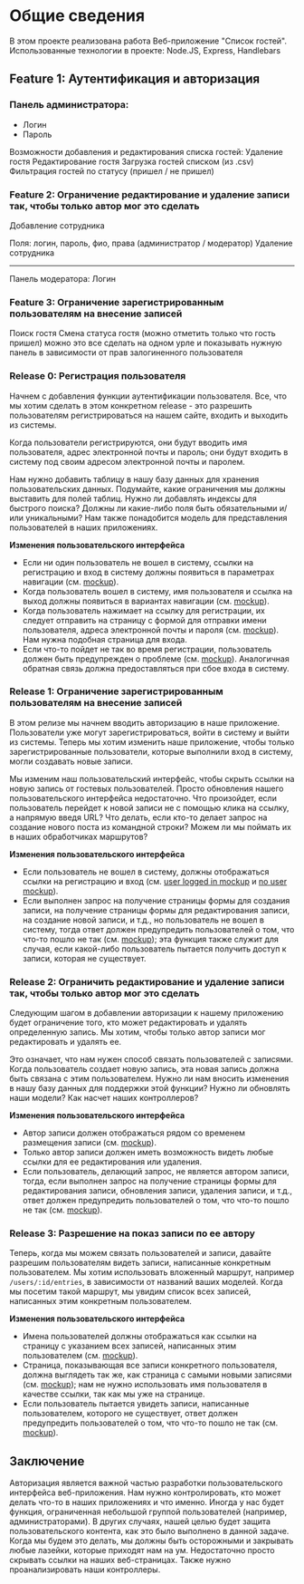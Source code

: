 # Общие сведения
В этом проекте реализована работа Веб-приложение "Список гостей". 
Использованные технологии в проекте: Node.JS, Express, Handlebars

## Feature 1: Аутентификация и авторизация
### Панель администратора:
- Логин
- Пароль

Возможности добавления и редактирования списка гостей:
Удаление гостя
Редактирование гостя
Загрузка гостей списком (из .csv)
Фильтрация гостей по статусу (пришел / не пришел)

### Feature 2: Ограничение редактирование и удаление записи так, чтобы только автор мог это сделать
Добавление сотрудника

Поля: логин, пароль, фио, права (администратор / модератор)
Удаление сотрудника

**********************************************************
Панель модератора:
Логин

### Feature 3: Ограничение зарегистрированным пользователям на внесение записей 
Поиск гостя
Смена статуса гостя (можно отметить только что гость пришел)
можно это все сделать на одном урле и показывать нужную панель в зависимости от прав залогиненного пользователя

### Release 0: Регистрация пользователя
Начнем с добавления функции аутентификации пользователя. Все, что мы хотим сделать в этом конкретном release - это разрешить пользователям регистрироваться на нашем сайте, входить и выходить из системы.

Когда пользователи регистрируются, они будут вводить имя пользователя, адрес электронной почты и пароль; они будут входить в систему под своим адресом электронной почты и паролем.

Нам нужно добавить таблицу в нашу базу данных для хранения пользовательских данных. Подумайте, какие ограничения мы должны выставить для полей таблиц. Нужно ли добавлять индексы для быстрого поиска? Должны ли какие-либо поля быть обязательными и/или уникальными? Нам также понадобится модель для представления пользователей в наших приложениях.

**Изменения пользовательского интерфейса**
- Если ни один пользователь не вошел в систему, ссылки на регистрацию и вход в систему должны появиться в параметрах навигации (см. [mockup](readme-assets/auth-nav-no-user.png)).
- Когда пользователь вошел в систему, имя пользователя и ссылка на выход должны появиться в вариантах навигации (см. [mockup](readme-assets/auth-nav-user.png)).
- Когда пользователь нажимает на ссылку для регистрации, их следует отправить на страницу с формой для отправки имени пользователя, адреса электронной почты и пароля (см. [mockup](readme-assets/registration-form.png)). Нам нужна подобная страница для входа. 
- Если что-то пойдет не так во время регистрации, пользователь должен быть предупрежден о проблеме (см. [mockup](readme-assets/registration-form-show-errors.png)). Аналогичная обратная связь должна предоставляться при сбое входа в систему. 

### Release 1: Ограничение зарегистрированным пользователям на внесение записей 
В этом релизе мы начнем вводить авторизацию в наше приложение. Пользователи уже могут зарегистрироваться, войти в систему и выйти из системы. Теперь мы хотим изменить наше приложение, чтобы только зарегистрированные пользователи, которые выполнили вход в систему, могли создавать новые записи.

Мы изменим наш пользовательский интерфейс, чтобы скрыть ссылки на новую запись от гостевых пользователей. Просто обновления нашего пользовательского интерфейса недостаточно. Что произойдет, если пользователь перейдет к новой записи не с помощью клика на ссылку, а напрямую введя URL? Что делать, если кто-то делает запрос на создание нового поста из командной строки? Можем ли мы поймать их в наших обработчиках маршрутов?

**Изменения пользовательского интерфейса**
- Если пользователь не вошел в систему, должны отображаться ссылки на регистрацию и вход (см. [user logged in mockup](readme-assets/auth-nav-user.png) и [no user mockup](readme-assets/no-user-no-link-to-form.png)). 
- Если выполнен запрос на получение страницы формы для создания записи, на получение страницы формы для редактирования записи, на создание новой записи, и т.д., но пользователь не вошел в систему, тогда ответ должен предупредить пользователей о том, что что-то пошло не так (см. [mockup](readme-assets/something-went-wrong.png)); эта функция также служит для случая, если какой-либо пользователь пытается получить доступ к записи, которая не существует. 

### Release 2: Ограничить редактирование и удаление записи так, чтобы только автор мог это сделать
Следующим шагом в добавлении авторизации к нашему приложению будет ограничение того, кто может редактировать и удалять определенную запись. Мы хотим, чтобы только автор записи мог редактировать и удалять ее.

Это означает, что нам нужен способ связать пользователей с записями. Когда пользователь создает новую запись, эта новая запись должна быть связана с этим пользователем. Нужно ли нам вносить изменения в нашу базу данных для поддержки этой функции? Нужно ли обновлять наши модели? Как насчет наших контроллеров?

**Изменения пользовательского интерфейса**
- Автор записи должен отображаться рядом со временем размещения записи (см. [mockup](readme-assets/index-show-author-username.png)).
- Только автор записи должен иметь возможность видеть любые ссылки для ее редактирования или удаления. 
- Если пользователь, делающий запрос, не является автором записи, тогда, если выполнен запрос на получение страницы формы для редактирования записи, обновления записи, удаления записи, и т.д., ответ должен предупредить пользователей о том, что что-то пошло не так (см. [mockup](readme-assets/something-went-wrong.png)).

### Release 3: Разрешение на показ записи по ее автору
Теперь, когда мы можем связать пользователей и записи, давайте разрешим пользователям видеть записи, написанные конкретным пользователем. Мы хотим использовать вложенный маршрут, например `/users/:id/entries`, в зависимости от названий ваших моделей. Когда мы посетим такой маршрут, мы увидим список всех записей, написанных этим конкретным пользователем. 

**Изменения пользовательского интерфейса**
- Имена пользователей должны отображаться как ссылки на страницу с указанием всех записей, написанных этим пользователем (см. [mockup](readme-assets/usernames-as-links.png)). 
- Страница, показывающая все записи конкретного пользователя, должна выглядеть так же, как страница с самыми новыми записями (см. [mockup](readme-assets/user-entries.png)); нам не нужно использовать имя пользователя в качестве ссылки, так как мы уже на странице. 
- Если пользователь пытается увидеть записи, написанные пользователем, которого не существует, ответ должен предупредить пользователей о том, что что-то пошло не так (см. [mockup](readme-assets/something-went-wrong.png)).


## Заключение
Авторизация является важной частью разработки пользовательского интерфейса веб-приложения. Нам нужно контролировать, кто может делать что-то в наших приложениях и что именно. Иногда у нас будет функция, ограниченная небольшой группой пользователей (например, администраторами). В других случаях, нашей целью будет защита пользовательского контента, как это было выполнено в данной задаче. Когда мы будем это делать, мы должны быть осторожными и закрывать любые лазейки, которые приходят нам на ум. Недостаточно просто скрывать ссылки на наших веб-страницах. Также нужно проанализировать наши контроллеры.

